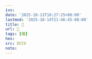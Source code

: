 ```yaml
---
ivs:
date: '2025-10-13T10:27:25+08:00'
lastmod: '2025-10-14T21:46:45-08:00'
title: 􃃂
url: 􃃂
tags: [癵]
hex: 
src: DCCV
note:
---
```

